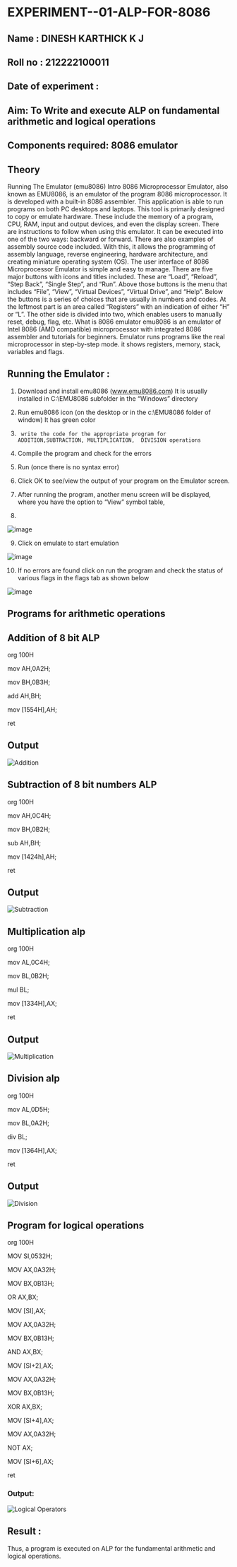 # EXPERIMENT--01-ALP-FOR-8086
## Name : DINESH KARTHICK K J
## Roll no : 212222100011
## Date of experiment :

## Aim: To Write and execute ALP on fundamental arithmetic and logical operations
## Components required: 8086  emulator 
## Theory 
Running The Emulator (emu8086) Intro 8086 Microprocessor Emulator, also known as EMU8086, is an emulator of the program 8086 microprocessor. It is developed with a built-in 8086 assembler. This application is able to run programs on both PC desktops and laptops. This tool is primarily designed to copy or emulate hardware. These include the memory of a program, CPU, RAM, input and output devices, and even the display screen. There are instructions to follow when using this emulator. It can be executed into one of the two ways: backward or forward. There are also examples of assembly source code included. With this, it allows the programming of assembly language, reverse engineering, hardware architecture, and creating miniature operating system (OS). The user interface of 8086 Microprocessor Emulator is simple and easy to manage. There are five major buttons with icons and titles included. These are “Load”, “Reload”, “Step Back”, “Single Step”, and “Run”. Above those buttons is the menu that includes “File”, “View”, “Virtual Devices”, “Virtual Drive”, and “Help”. Below the buttons is a series of choices that are usually in numbers and codes. At the leftmost part is an area called “Registers” with an indication of either “H” or “L”. The other side is divided into two, which enables users to manually reset, debug, flag, etc. What is 8086 emulator emu8086 is an emulator of Intel 8086 (AMD compatible) microprocessor with integrated 8086 assembler and tutorials for beginners. Emulator runs programs like the real microprocessor in step-by-step mode. it shows registers, memory, stack, variables and flags.


 ## Running the Emulator :
1.	Download and install emu8086 (www.emu8086.com) It is usually installed in C:\EMU8086 subfolder in the “Windows” directory
2.	  Run  emu8086 icon (on the desktop or in the c:\EMU8086 folder of window) It has green color 
 
 
3.		write the code for the appropriate program for ADDITION,SUBTRACTION, MULTIPLICATION,  DIVISION operations 

4.	 Compile the program and check for the errors 
5.	Run (once there is no syntax error) 

6.	Click OK to see/view the output of your program on the Emulator screen. 


7.	After running the program, another menu screen will be displayed, where you have the option to “View” symbol table,
8.	 


![image](https://user-images.githubusercontent.com/36288975/189273263-d65baae9-4b8f-4723-afb3-c0ffa4052b04.png)



9.	Click on emulate to start emulation 


![image](https://user-images.githubusercontent.com/36288975/189273273-9bb36ec1-e2e8-4892-8d35-37707332bfdc.png)


10.	If no errors are found click on run the program and check the status of various flags in the flags tab as shown below 


![image](https://user-images.githubusercontent.com/36288975/189273277-113a2a33-4a40-4ff8-95a5-ecd3a1f504fe.png)







## Programs for arithmetic  operations

## Addition  of 8 bit ALP 
org 100H

mov AH,0A2H;

mov BH,0B3H;

add AH,BH;

mov [1554H],AH;

ret  


## Output  
 ![Addition](https://github.com/amal-2006/EXPERIMENT--01-ALP-FOR-8086/assets/148410730/38a0497a-0729-47ac-98aa-932ed1cbcb2d)
## Subtraction   of 8 bit numbers  ALP 
org 100H

mov AH,0C4H;

mov BH,0B2H;

sub AH,BH;

mov [1424h],AH;

ret     
 
 
## Output  
![Subtraction](https://github.com/amal-2006/EXPERIMENT--01-ALP-FOR-8086/assets/148410730/86ab92b2-3d3f-4724-a1cc-19292e084397)

## Multiplication alp 
org 100H

mov AL,0C4H;

mov BL,0B2H;

mul BL;

mov [1334H],AX;

ret     
 ## Output  
![Multiplication](https://github.com/amal-2006/EXPERIMENT--01-ALP-FOR-8086/assets/148410730/40208594-9f04-4927-a478-ed7311fc1eea)


## Division alp 

org 100H

mov AL,0D5H;

mov BL,0A2H;

div BL;

mov [1364H],AX;

ret    
## Output  
![Division](https://github.com/amal-2006/EXPERIMENT--01-ALP-FOR-8086/assets/148410730/b519056c-c5c7-420c-a756-c781bfbaf1b2)

## Program for logical  operations

org 100H  

MOV SI,0532H;

MOV AX,0A32H;

MOV BX,0B13H;

OR AX,BX;

MOV [SI],AX;

MOV AX,0A32H;

MOV BX,0B13H;

AND AX,BX; 

MOV [SI+2],AX;

MOV AX,0A32H;

MOV BX,0B13H; 

XOR AX,BX;    

MOV [SI+4],AX;

MOV AX,0A32H;

NOT AX; 

MOV [SI+6],AX;

ret 

### Output:
![Logical Operators](https://github.com/amal-2006/EXPERIMENT--01-ALP-FOR-8086/assets/148410730/69b341bd-d8c5-4911-bfac-829daa209c65)



## Result :
 
Thus, a program is executed on ALP for the fundamental arithmetic and logical operations.







